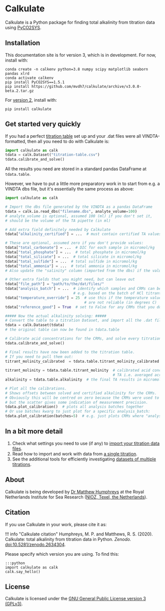 # Calkulate

Calkulate is a Python package for finding total alkalinity from titration data using [PyCO2SYS](https://pyco2sys.rtfd.io).

## Installation

This documentation site is for version 3, which is in development.  For now, install with: 

    conda create -n calkenv python=3.8 numpy scipy matplotlib seaborn pandas xlrd
    conda activate calkenv
    pip install PyCO2SYS==1.5.1
    pip install https://github.com/mvdh7/calkulate/archive/v3.0.0-beta.2.tar.gz

For [version 2](https://calkulate.readthedocs.io/en/latest/), install with:

    pip install calkulate

## Get started very quickly

If you had a perfect [titration table](../inputs/#the-titration-table) set up and your .dat files were all VINDTA-formatted, then all you need to do with Calkulate is:

```python
import calkulate as calk
tdata = calk.Dataset("titration-table.csv")
tdata.calibrate_and_solve()
```

All the results you need are stored in a standard pandas DataFrame at `tdata.table`.

However, we have to put a little more preparatory work in to start from e.g. a VINDTA dbs file, but it's essentially the same process as above:

```python
import calkulate as calk

# Import the dbs file generated by the VINDTA as a pandas DataFrame
tdata = calk.io.read_dbs("filename.dbs", analyte_volume=100)
# analyte_volume is optional, assumed 100 (ml) if you don't set it,
# should be the volume of the TA pipette (in ml)

# Add extra field definitely needed by Calkulate
tdata["alkalinity_certified"] = ...  # must contain certified TA values for CRMs, np.nan everywhere else

# These are optional, assumed zero if you don't provide values:
tdata["total_carbonate"] = ...  # DIC for each sample in micromol/kg
tdata["total_phosphate"] = ...  # total phosphate in micromol/kg
tdata["total_silicate"] = ...  # total silicate in micromol/kg
tdata["total_sulfide"] = ...  # total sulfide in micromol/kg
tdata["total_ammonia"] = ...  # total ammonia in micromol/kg
# Also update the "salinity" column (imported from the dbs) if the values there aren't correct

# Other extra fields that you might need, but can leave out
tdata["file_path"] = "path/to/the/dat/files/"
tdata["analysis_batch"] = ...  # identify which samples and CRMs can be calibrated together,
                               # e.g. based on the batch of HCl titrant used.
tdata["temperature_override"] = 25  # use this if the temperature values in your .dat files
                                    # are not reliable (in degrees C)
tdata["reference_good"] = True  # set to False for any CRMs that you don't want to use for calibration

##### Now the actual alkalinity solving: #####
# Convert the table to a titration Dataset, and import all the .dat files
tdata = calk.Dataset(tdata)
# the original table can now be found in tdata.table

# Calibrate acid concentrations for the CRMs, and solve every titration for alkalinity!
tdata.calibrate_and_solve()

# Final results have now been added to the titration table.
# If you need to pull them out:
titrant_molinity_calibrated  = tdata.table.titrant_molinity_calibrated  # calibrated acid concentration
                                                                        # for each CRM individually
titrant_molinity = tdata.table.titrant_molinity  # calibrated acid concentration used to calculate
                                                 # TA i.e. averaged across the analysis_batch
alkalinity = tdata.table.alkalinity  # the final TA results in micromol/kg

# Plot all the calibrations.
# Shows offsets between solved and certified alkalinity for the CRMs.
# Obviously this will be centred on zero because the CRMs were used to calibrate -
# but the scatter gives some indication of measurement precision.
tdata.plot_calibration()  # plots all analysis batches together
# Or use batches kwarg to just plot for a specific analysis_batch:
tdata.plot_calibration(batches=5)  # e.g. just plots CRMs where "analysis_batch" is 5
```

## In a bit more detail

  1.  Check what settings you need to use (if any) to [import your titration data files](../inputs).
  2.  Read how to import and work with data from [a single titration](../titrations).
  3.  See the additional tools for efficiently investigating [datasets of multiple titrations](../datasets).

## About

Calkulate is being developed by [Dr Matthew Humphreys](https://mvdh.xyz) at the Royal Netherlands Institute for Sea Research ([NIOZ, Texel, the Netherlands](https://www.nioz.nl/en)).

## Citation

If you use Calkulate in your work, please cite it as:

!!! info "Calkulate citation"
    Humphreys, M. P. and Matthews, R. S. (2020).  Calkulate: total alkalinity from titration data in Python.  *Zenodo.*  [doi:10.5281/zenodo.2634304](https://doi.org/10.5281/zenodo.2634304).

Please specify which version you are using.  To find this:

    :::python
    import calkulate as calk
    calk.say_hello()

## License

Calkulate is licensed under the [GNU General Public License version 3 (GPLv3)](https://www.gnu.org/licenses/gpl-3.0.en.html).

